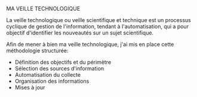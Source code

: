 MA VEILLE TECHNOLOGIQUE

La veille technologique ou veille scientifique et technique est un processus cyclique de gestion de l'information, tendant à l'automatisation, qui a pour objectif d'identifier les nouveautés sur un sujet scientifique.

Afin de mener à bien ma veille technologique, j'ai mis en place cette méthodologie structurée:

- Définition des objectifs et du périmètre
- Sélection des sources d'information
- Automatisation du collecte
- Organisation des informations
- Mises à jour
